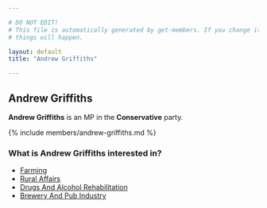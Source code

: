 ```yaml
---

# DO NOT EDIT!
# This file is automatically generated by get-members. If you change it, bad
# things will happen.

layout: default
title: "Andrew Griffiths"

---
```


## Andrew Griffiths

**Andrew Griffiths** is an MP in the **Conservative** party.

{% include members/andrew-griffiths.md %}

### What is Andrew Griffiths interested in?


* [Farming](/interests/farming.html)
* [Rural Affairs](/interests/rural-affairs.html)
* [Drugs And Alcohol Rehabilitation](/interests/drugs-and-alcohol-rehabilitation.html)
* [Brewery And Pub Industry](/interests/brewery-and-pub-industry.html)
